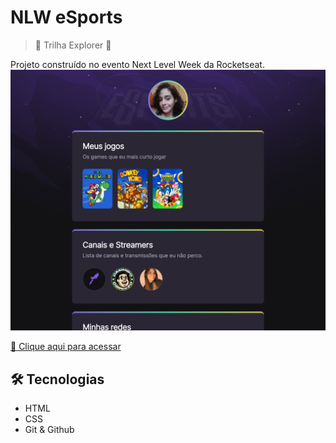 # NLW eSports 
>🚀    Trilha Explorer    🚀

 Projeto construído no evento Next Level Week da Rocketseat. 
 ![preview](./github/preview.png)

 [🔗 Clique aqui para acessar](https://karolinevieiraa.github.io/nlw-esports-explorer/)

## 🛠 Tecnologias 
- HTML
- CSS
- Git & Github




